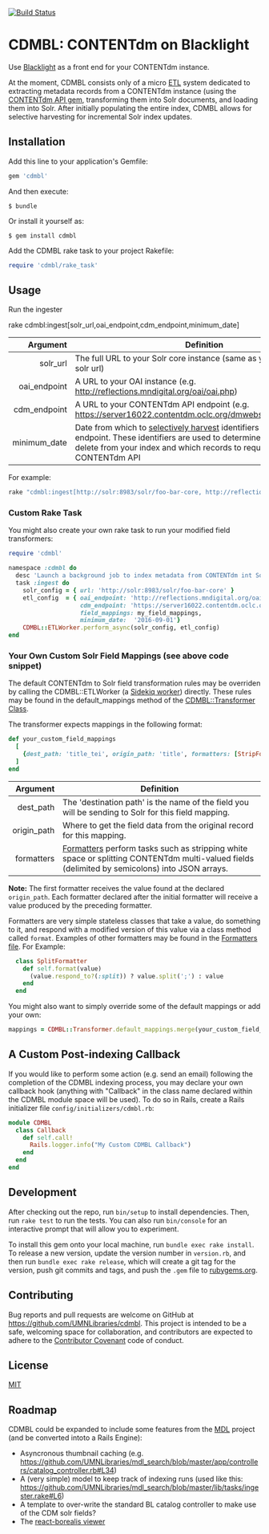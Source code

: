 [![Build Status](https://travis-ci.org/UMNLibraries/cdmbl.svg?branch=master)](https://travis-ci.org/UMNLibraries/cdmbl)

# CDMBL: CONTENTdm on Blacklight

Use [Blacklight](https://github.com/projectblacklight/blacklight) as a front end for your CONTENTdm instance.

At the moment, CDMBL consists only of a micro [ETL](https://en.wikipedia.org/wiki/Extract,_transform,_load) system dedicated to extracting metadata records from a CONTENTdm instance (using the [CONTENTdm API gem](https://github.com/UMNLibraries/contentdm_api), transforming them into Solr documents, and loading them into Solr. After initially populating the entire index, CDMBL allows for selective harvesting for incremental Solr index updates.

## Installation

Add this line to your application's Gemfile:

```ruby
gem 'cdmbl'
```

And then execute:

    $ bundle

Or install it yourself as:

    $ gem install cdmbl

Add the CDMBL rake task to your project Rakefile:

```ruby
require 'cdmbl/rake_task'
```

## Usage

Run the ingester

rake cdmbl:ingest[solr_url,oai_endpoint,cdm_endpoint,minimum_date]

|Argument| Definition|
|--:|---|
|solr_url| The full URL to your Solr core instance (same as your blacklight.yml solr url)|
|oai_endpoint| A URL to your OAI instance (e.g. http://reflections.mndigital.org/oai/oai.php)   |
|cdm_endpoint| A URL to your CONTENTdm API endpoint (e.g. https://server16022.contentdm.oclc.org/dmwebservices/index.php) |
|minimum_date| Date from which to [selectively harvest](https://www.openarchives.org/OAI/openarchivesprotocol.html#SelectiveHarvesting) identifiers from the OAI endpoint. These identifiers are used to determine which records to delete from your index and which records to request from the CONTENTdm API|

For example:

```ruby
rake "cdmbl:ingest[http://solr:8983/solr/foo-bar-core, http://reflections.mndigital.org/oai/oai.php, https://server16022.contentdm.oclc.org/dmwebservices/index.php, 2015-01-01]"
```

### Custom Rake Task

You might also create your own rake task to run your modified field transformers:

```ruby
require 'cdmbl'

namespace :cdmbl do
  desc 'Launch a background job to index metadata from CONTENTdm int Solr.'
  task :ingest do
    solr_config = { url: 'http://solr:8983/solr/foo-bar-core' }
    etl_config  = { oai_endpoint: 'http://reflections.mndigital.org/oai/oai.php',
                    cdm_endpoint: 'https://server16022.contentdm.oclc.org/dmwebservices/index.php',
                    field_mappings: my_field_mappings,
                    minimum_date:  '2016-09-01'}
    CDMBL::ETLWorker.perform_async(solr_config, etl_config)
end
```
### Your Own Custom Solr Field Mappings (see above code snippet)

The default CONTENTdm to Solr field transformation rules may be overriden by calling the CDMBL::ETLWorker (a [Sidekiq worker](https://github.com/mperham/sidekiq)) directly. These rules may be found in the default_mappings method of the [CDMBL::Transformer Class](https://github.com/UMNLibraries/cdmbl/blob/master/lib/cdmbl/transformer.rb).

The transformer expects mappings in the following format:

```ruby
def your_custom_field_mappings
  [
    {dest_path: 'title_tei', origin_path: 'title', formatters: [StripFormatter]},
  ]
end
```
|Argument| Definition|
|--:|---|
|dest_path| The 'destination path' is the name of the field you will be sending to Solr for this field mapping. |
|origin_path| Where to get the field data from the original record for this mapping. |
|formatters| [Formatters](https://github.com/UMNLibraries/cdmbl/blob/master/lib/cdmbl/formatters.rb) perform tasks such as stripping white space or splitting CONTENTdm multi-valued fields (delimited by semicolons) into JSON arrays. |

**Note:** The first formatter receives the value found at the declared `origin_path`. Each formatter declared after the initial formatter will receive a value produced by the preceding formatter. 

Formatters are very simple stateless classes that take a value, do something to it, and respond with a modified version of this value via a class method called `format`. Examples of other formatters may be found in the [Formatters file](https://github.com/UMNLibraries/cdmbl/blob/master/lib/cdmbl/formatters.rb). For Example:

```ruby
  class SplitFormatter
    def self.format(value)
      (value.respond_to?(:split)) ? value.split(';') : value
    end
  end
```

You might also want to simply override some of the default mappings or add your own:

```ruby
mappings = CDMBL::Transformer.default_mappings.merge(your_custom_field_mappings)
```
## A Custom Post-indexing Callback

If you would like to perform some action (e.g. send an email) following the completion of the CDMBL indexing process, you may declare your own callback hook (anything with "Callback" in the class name declared within the CDMBL module space will be used). To do so in Rails, create a Rails initializer file `config/initializers/cdmbl.rb`: 

```ruby
module CDMBL
  class Callback
    def self.call!
      Rails.logger.info("My Custom CDMBL Callback")      
    end
  end
end
```
## Development

After checking out the repo, run `bin/setup` to install dependencies. Then, run `rake test` to run the tests. You can also run `bin/console` for an interactive prompt that will allow you to experiment.

To install this gem onto your local machine, run `bundle exec rake install`. To release a new version, update the version number in `version.rb`, and then run `bundle exec rake release`, which will create a git tag for the version, push git commits and tags, and push the `.gem` file to [rubygems.org](https://rubygems.org).

## Contributing

Bug reports and pull requests are welcome on GitHub at https://github.com/UMNLibraries/cdmbl. This project is intended to be a safe, welcoming space for collaboration, and contributors are expected to adhere to the [Contributor Covenant](http://contributor-covenant.org) code of conduct.

## License

[MIT](/LICENSE.txt)

## Roadmap

CDMBL could be expanded to include some features from the [MDL](https://github.com/UMNLibraries/mdl_search) project (and be converted intoto a Rails Engine):

* Asyncronous thumbnail caching (e.g. https://github.com/UMNLibraries/mdl_search/blob/master/app/controllers/catalog_controller.rb#L34)
* A (very simple) model to keep track of indexing runs (used like this: https://github.com/UMNLibraries/mdl_search/blob/master/lib/tasks/ingester.rake#L6)
* A template to over-write the standard BL catalog controller to make use of the CDM solr fields?
* The [react-borealis viewer](https://github.com/UMNLibraries/react-borealis)
